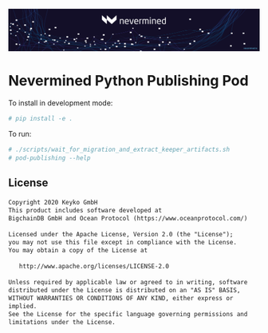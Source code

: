 [![banner](https://raw.githubusercontent.com/nevermined-io/assets/main/images/logo/banner_logo.png)](https://nevermined.io)

# Nevermined Python Publishing Pod

To install in development mode:

```bash
# pip install -e .
```

To run:

```bash
# ./scripts/wait_for_migration_and_extract_keeper_artifacts.sh
# pod-publishing --help
```

## License
```
Copyright 2020 Keyko GmbH
This product includes software developed at
BigchainDB GmbH and Ocean Protocol (https://www.oceanprotocol.com/)

Licensed under the Apache License, Version 2.0 (the "License");
you may not use this file except in compliance with the License.
You may obtain a copy of the License at

   http://www.apache.org/licenses/LICENSE-2.0

Unless required by applicable law or agreed to in writing, software
distributed under the License is distributed on an "AS IS" BASIS,
WITHOUT WARRANTIES OR CONDITIONS OF ANY KIND, either express or implied.
See the License for the specific language governing permissions and
limitations under the License.
```

